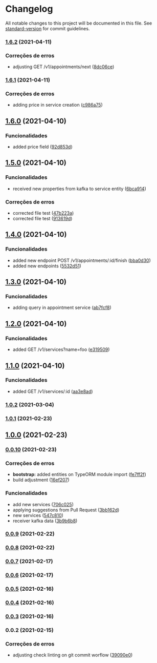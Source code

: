 # Changelog

All notable changes to this project will be documented in this file. See [standard-version](https://github.com/conventional-changelog/standard-version) for commit guidelines.

### [1.6.2](https://github.com/wnqueiroz/fiap-startup-one-ms-appointment/compare/1.6.1...1.6.2) (2021-04-11)


### Correções de erros

* adjusting GET /v1/appointments/next ([8dc06ce](https://github.com/wnqueiroz/fiap-startup-one-ms-appointment/commit/8dc06ce7d42ef0940c3d7a2fa1d0cceca6539854))

### [1.6.1](https://github.com/wnqueiroz/fiap-startup-one-ms-appointment/compare/1.6.0...1.6.1) (2021-04-11)


### Correções de erros

* adding price in service creation ([c986a75](https://github.com/wnqueiroz/fiap-startup-one-ms-appointment/commit/c986a75dec1e7fb880eadaf95525a6103a741822))

## [1.6.0](https://github.com/wnqueiroz/fiap-startup-one-ms-appointment/compare/1.5.0...1.6.0) (2021-04-10)


### Funcionalidades

* added price field ([92d853d](https://github.com/wnqueiroz/fiap-startup-one-ms-appointment/commit/92d853dc9552a3e4c9bb40198c30060e31f450c2))

## [1.5.0](https://github.com/wnqueiroz/fiap-startup-one-ms-appointment/compare/1.4.0...1.5.0) (2021-04-10)


### Funcionalidades

* received new properties from kafka to service entity ([6bca914](https://github.com/wnqueiroz/fiap-startup-one-ms-appointment/commit/6bca914efa161e6d446fca5f8e54d1e2644fbb5e))


### Correções de erros

* corrected file test ([47b223a](https://github.com/wnqueiroz/fiap-startup-one-ms-appointment/commit/47b223a1151c41d55c60804d7cc7bd95893ac1da))
* corrected file test ([913619d](https://github.com/wnqueiroz/fiap-startup-one-ms-appointment/commit/913619df4063d8b99da3c146de5eab0e13aac287))

## [1.4.0](https://github.com/wnqueiroz/fiap-startup-one-ms-appointment/compare/1.3.0...1.4.0) (2021-04-10)


### Funcionalidades

* added new endpoint POST /v1/appointments/:id/finish ([bba0d30](https://github.com/wnqueiroz/fiap-startup-one-ms-appointment/commit/bba0d30272b59bc889329e59711a93596466c2d8))
* added new endpoints ([5532d51](https://github.com/wnqueiroz/fiap-startup-one-ms-appointment/commit/5532d519de6c0fcb44d5dc28b8fb927ed57d15d6))

## [1.3.0](https://github.com/wnqueiroz/fiap-startup-one-ms-appointment/compare/1.2.0...1.3.0) (2021-04-10)


### Funcionalidades

* adding query in appointment service ([ab7fcf8](https://github.com/wnqueiroz/fiap-startup-one-ms-appointment/commit/ab7fcf8496f6a8d65591ca468aa0ad009f39a1c5))

## [1.2.0](https://github.com/wnqueiroz/fiap-startup-one-ms-appointment/compare/1.1.0...1.2.0) (2021-04-10)


### Funcionalidades

* added GET /v1/services?name=foo ([e319509](https://github.com/wnqueiroz/fiap-startup-one-ms-appointment/commit/e3195095a368e198039cc8a6780fd05629e86e5b))

## [1.1.0](https://github.com/wnqueiroz/fiap-startup-one-ms-appointment/compare/1.0.2...1.1.0) (2021-04-10)


### Funcionalidades

* added GET /v1/services/:id ([aa3e8ad](https://github.com/wnqueiroz/fiap-startup-one-ms-appointment/commit/aa3e8ad4dca4b89ea223395a39417989bfb3ebfc))

### [1.0.2](https://github.com/wnqueiroz/fiap-startup-one-ms-appointment/compare/1.0.1...1.0.2) (2021-03-04)

### [1.0.1](https://github.com/wnqueiroz/fiap-startup-one-ms-appointment/compare/1.0.0...1.0.1) (2021-02-23)

## [1.0.0](https://github.com/wnqueiroz/fiap-startup-one-prototype/compare/0.0.10...1.0.0) (2021-02-23)

### [0.0.10](https://github.com/wnqueiroz/fiap-startup-one-ms-appointment/compare/0.0.9...0.0.10) (2021-02-23)


### Correções de erros

* **bootstrap:** added entities on TypeORM module import ([fe7ff2f](https://github.com/wnqueiroz/fiap-startup-one-ms-appointment/commit/fe7ff2fdcf6923137c05a06dde987124263e4439))
* build adjustment ([16ef207](https://github.com/wnqueiroz/fiap-startup-one-ms-appointment/commit/16ef20759db53c43fde7f88a3dbafdf2bd76e6fd))


### Funcionalidades

* add new services ([706c025](https://github.com/wnqueiroz/fiap-startup-one-ms-appointment/commit/706c02517d4208fa9457d50641b8aad89137d8aa))
* applying suggestions from Pull Request ([3bb162d](https://github.com/wnqueiroz/fiap-startup-one-ms-appointment/commit/3bb162dbefeafcebaab89ed01816611e4e4b8c31))
* new services ([547c810](https://github.com/wnqueiroz/fiap-startup-one-ms-appointment/commit/547c810a86c83d3ac587b01275c8e2b069f35ce2))
* receiver kafka data ([3b9b6b8](https://github.com/wnqueiroz/fiap-startup-one-ms-appointment/commit/3b9b6b8e8ed4be033b5d6d525e06cf79f2172202))

### [0.0.9](https://github.com/wnqueiroz/fiap-startup-one-ms-appointment/compare/0.0.8...0.0.9) (2021-02-22)

### [0.0.8](https://github.com/wnqueiroz/fiap-startup-one-ms-appointment/compare/0.0.7...0.0.8) (2021-02-22)

### [0.0.7](https://github.com/wnqueiroz/fiap-startup-one-ms-appointment/compare/0.0.6...0.0.7) (2021-02-17)

### [0.0.6](https://github.com/wnqueiroz/fiap-startup-one-ms-appointment/compare/0.0.5...0.0.6) (2021-02-17)

### [0.0.5](https://github.com/wnqueiroz/fiap-startup-one-ms-appointment/compare/0.0.4...0.0.5) (2021-02-16)

### [0.0.4](https://github.com/wnqueiroz/fiap-startup-one-ms-appointment/compare/0.0.3...0.0.4) (2021-02-16)

### [0.0.3](https://github.com/wnqueiroz/fiap-startup-one-ms-appointment/compare/0.0.2...0.0.3) (2021-02-16)

### 0.0.2 (2021-02-15)


### Correções de erros

* adjusting check linting on git commit worflow ([39090e0](https://github.com/wnqueiroz/fiap-startup-one-ms-appointment/commit/39090e0a1c1965f5c09455e010deedd05e3826ad))
